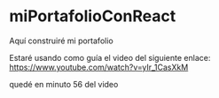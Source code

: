 # miPortafolioConReact
 Aquí construiré mi portafolio

Estaré usando como guía el video del siguiente enlace: https://www.youtube.com/watch?v=yIr_1CasXkM

quedé en minuto 56 del video